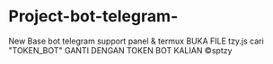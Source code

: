 # Project-bot-telegram-
New Base bot telegram
support panel & termux
BUKA FILE tzy.js cari "TOKEN_BOT"
GANTI DENGAN TOKEN BOT KALIAN
©sptzy
